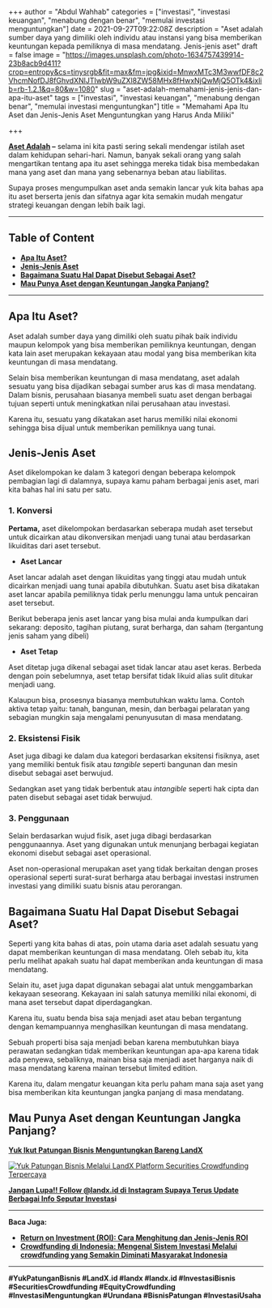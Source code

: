 +++
author = "Abdul Wahhab"
categories = ["investasi", "investasi keuangan", "menabung dengan benar", "memulai investasi menguntungkan"]
date = 2021-09-27T09:22:08Z
description = "Aset adalah sumber daya yang dimiliki oleh individu atau instansi yang bisa memberikan keuntungan kepada pemiliknya di masa mendatang. Jenis-jenis aset"
draft = false
image = "https://images.unsplash.com/photo-1634757439914-23b8acb9d411?crop=entropy&cs=tinysrgb&fit=max&fm=jpg&ixid=MnwxMTc3M3wwfDF8c2VhcmNofDJ8fGhvdXNlJTIwbW9uZXl8ZW58MHx8fHwxNjQwMjQ5OTk4&ixlib=rb-1.2.1&q=80&w=1080"
slug = "aset-adalah-memahami-jenis-jenis-dan-apa-itu-aset"
tags = ["investasi", "investasi keuangan", "menabung dengan benar", "memulai investasi menguntungkan"]
title = "Memahami Apa Itu Aset dan Jenis-Jenis Aset Menguntungkan yang Harus Anda Miliki"

+++


**[Aset Adalah](https://landx.id/project/) –** selama ini kita pasti sering sekali mendengar istilah aset dalam kehidupan sehari-hari. Namun, banyak sekali orang yang salah mengartikan tentang apa itu aset sehingga mereka tidak bisa membedakan mana yang aset dan mana yang sebenarnya beban atau liabilitas.

Supaya proses mengumpulkan aset anda semakin lancar yuk kita bahas apa itu aset berserta jenis dan sifatnya agar kita semakin mudah mengatur strategi keuangan dengan lebih baik lagi.

---

## Table of Content

* **[Apa Itu Aset?](#apa-itu-aset)**
* **[Jenis-Jenis Aset](#jenis-jenis-aset)**
* **[Bagaimana Suatu Hal Dapat Disebut Sebagai Aset?](#bagaimana-suatu-hal-dapat-disebut-sebagai-aset)**
* **[Mau Punya Aset dengan Keuntungan Jangka Panjang?](#mau-punya-aset-dengan-keuntungan-jangka-panjang)**

---

## Apa Itu Aset?

Aset adalah sumber daya yang dimiliki oleh suatu pihak baik individu maupun kelompok yang bisa memberikan pemiliknya keuntungan, dengan kata lain aset merupakan kekayaan atau modal yang bisa memberikan kita keuntungan di masa mendatang.

Selain bisa memberikan keuntungan di masa mendatang, aset adalah sesuatu yang bisa dijadikan sebagai sumber arus kas di masa mendatang. Dalam bisnis, perusahaan biasanya membeli suatu aset dengan berbagai tujuan seperti untuk meningkatkan nilai perusahaan atau investasi.

Karena itu, sesuatu yang dikatakan aset harus memiliki nilai ekonomi sehingga bisa dijual untuk memberikan pemiliknya uang tunai.

## Jenis-Jenis Aset

Aset dikelompokan ke dalam 3 kategori dengan beberapa kelompok pembagian lagi di dalamnya, supaya kamu paham berbagai jenis aset, mari kita bahas hal ini satu per satu.

### 1. Konversi

**Pertama,** aset dikelompokan berdasarkan seberapa mudah aset tersebut untuk dicairkan atau dikonversikan menjadi uang tunai atau berdasarkan likuiditas dari aset tersebut.

* **Aset Lancar**

Aset lancar adalah aset dengan likuiditas yang tinggi atau mudah untuk dicairkan menjadi uang tunai apabila dibutuhkan. Suatu aset bisa dikatakan aset lancar apabila pemiliknya tidak perlu menunggu lama untuk pencairan aset tersebut.

Berikut beberapa jenis aset lancar yang bisa mulai anda kumpulkan dari sekarang: deposito, tagihan piutang, surat berharga, dan saham (tergantung jenis saham yang dibeli)

* **Aset Tetap**

Aset ditetap juga dikenal sebagai aset tidak lancar atau aset keras. Berbeda dengan poin sebelumnya, aset tetap bersifat tidak likuid alias sulit ditukar menjadi uang.

Kalaupun bisa, prosesnya biasanya membutuhkan waktu lama. Contoh aktiva tetap yaitu: tanah, bangunan, mesin, dan berbagai pelaratan yang sebagian mungkin saja mengalami penunyusutan di masa mendatang.

### 2. Eksistensi Fisik

Aset juga dibagi ke dalam dua kategori berdasarkan eksitensi fisiknya, aset yang memiliki bentuk fisik atau _tangible_ seperti bangunan dan mesin disebut sebagai aset berwujud.

Sedangkan aset yang tidak berbentuk atau _intangible_ seperti hak cipta dan paten disebut sebagai aset tidak berwujud.

### 3. Penggunaan

Selain berdasarkan wujud fisik, aset juga dibagi berdasarkan penggunaannya. Aset yang digunakan untuk menunjang berbagai kegiatan ekonomi disebut sebagai aset operasional.

Aset non-operasional merupakan aset yang tidak berkaitan dengan proses operasional seperti surat-surat berharga atau berbagai investasi instrumen investasi yang dimiliki suatu bisnis atau perorangan.

## Bagaimana Suatu Hal Dapat Disebut Sebagai Aset?

Seperti yang kita bahas di atas, poin utama daria aset adalah sesuatu yang dapat memberikan keuntungan di masa mendatang. Oleh sebab itu, kita perlu melihat apakah suatu hal dapat memberikan anda keuntungan di masa mendatang.

Selain itu, aset juga dapat digunakan sebagai alat untuk menggambarkan kekayaan seseorang. Kekayaan ini salah satunya memiliki nilai ekonomi, di mana aset tersebut dapat diperdagangkan.

Karena itu, suatu benda bisa saja menjadi aset atau beban tergantung dengan kemampuannya menghasilkan keuntungan di masa mendatang.

Sebuah properti bisa saja menjadi beban karena membutuhkan biaya perawatan sedangkan tidak memberikan keuntungan apa-apa karena tidak ada penyewa, sebaliknya, mainan bisa saja menjadi aset harganya naik di masa mendatang karena mainan tersebut limited edition.

Karena itu, dalam mengatur keuangan kita perlu paham mana saja aset yang bisa memberikan kita keuntungan jangka panjang di masa mendatang.

## Mau Punya Aset dengan Keuntungan Jangka Panjang?

[**Yuk Ikut Patungan Bisnis Menguntungkan Bareng LandX**](https://landx.id/)

[![Yuk Patungan Bisnis Melalui LandX Platform Securities Crowdfunding Terpercaya](https://accountgram-production.sfo2.cdn.digitaloceanspaces.com/landx_ghost/2021/09/patungan-bisnis-menguntungkan-bareng-landx-6.png)](http://landx.id/)

[**Jangan Lupa!! Follow @landx.id di Instagram Supaya Terus Update Berbagai Info Seputar Investas**](https://instagram.com/landx.id?utm_medium=copy_link)**i**

---

**Baca Juga:**

* ****[**Return on Investment (ROI): Cara Menghitung dan Jenis-Jenis ROI**](https://landx.id/blog/return-on-investment-roi-adalah/)****
* ****[**Crowdfunding di Indonesia: Mengenal Sistem Investasi Melalui crowdfunding yang Semakin Diminati Masyarakat Indonesia**](https://landx.id/blog/crowdfunding-di-indonesia-untuk-investasi/)****

---

**#YukPatunganBisnis  #LandX.id    #landx         #landx.id    #InvestasiBisnis    #SecuritiesCrowdfunding #EquityCrowdfunding    #InvestasiMenguntungkan    #Urundana    #BisnisPatungan    #InvestasiUsaha**

